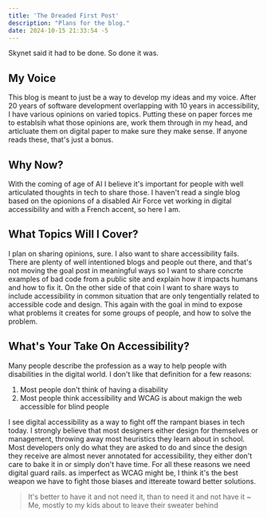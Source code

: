 ```yaml
---
title: 'The Dreaded First Post'
description: "Plans for the blog."
date: 2024-10-15 21:33:54 -5
---
```

Skynet said it had to be done. So done it was.

## My Voice

This blog is meant to just be a way to develop my ideas and my voice. After 20 years of software development overlapping with 10 years in accessibility, I have various opinions on varied topics. Putting these on paper forces me to establsih what those opinions are, work them through in my head, and articluate them on digital paper to make sure they make sense. If anyone reads these, that's just a bonus. 

## Why Now?

With the coming of age of AI I believe it's important for people with well articulated thoughts in tech to share those. I haven't read a single blog based on the opionions of a disabled Air Force vet working in digital accessibility and with a French accent, so here I am.  

## What Topics Will I Cover?

I plan on sharing opinions, sure. I also want to share accessibility fails. There are plenty of well intentioned blogs and people out there, and that's not moving the goal post in meaningful ways so I want to share concrte examples of bad code from a public site and explain how it impacts humans and how to fix it. On the other side of that coin I want to share ways to include accessibility in common situation that are only tengentially related to accessible code and design. This again with the goal in mind to expose what problems it creates for some groups of people, and how to solve the problem.

## What's Your Take On Accessibility?

Many people describe the profession as a way to help people with disabilities in the digital world. I don't like that definition for a few reasons:
1. Most people don't think of having a disability
1. Most people think accessibility and WCAG is about makign the web accessible for blind people

I see digital accessibility as a way to fight off the rampant biases in tech today. I strongly believe that most designers either design for themselves or management, throwing away most heuristics they learn about in school. Most developers only do what they are asked to do and since the design they receive are almost never annotated for accessibility, they either don't care to bake it in or simply don't have time. For all these reasons we need digital guard rails. as imperfect as WCAG might be, I think it's the best weapon we have to fight those biases and ittereate toward better solutions. 

> It's better to have it and not need it, than to need it and not have it ~ Me, mostly to my kids about to leave their sweater behind